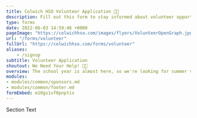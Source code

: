 ```yaml
---
title: Colwich HSO Volunteer Application 🤚🏽
description: Fill out this form to stay informed about volunteer opportunities.
type: forms
date: 2022-06-03 14:59:46 +0000
pageImage: "https://colwichhso.com/images/flyers/VolunteerOpenGraph.jpg"
url: "/forms/volunteer"
fullUrl: "https://colwichhso.com/forms/volunteer"
aliases:
    - /signup
subtitle: Volunteer Application
shoutout: We Need Your Help! 🤚🏽
overview: The school year is almost here, so we're looking for summer volunteers to kick things off. Please look at the time slots below. Make sure to **submit at the bottom of the page**. Thanks so much!
modules:
- modules/common/sponsors.md
- modules/common/footer.md
formEmbed: m10gs1vf0pnptiv
---
```

Section Text
